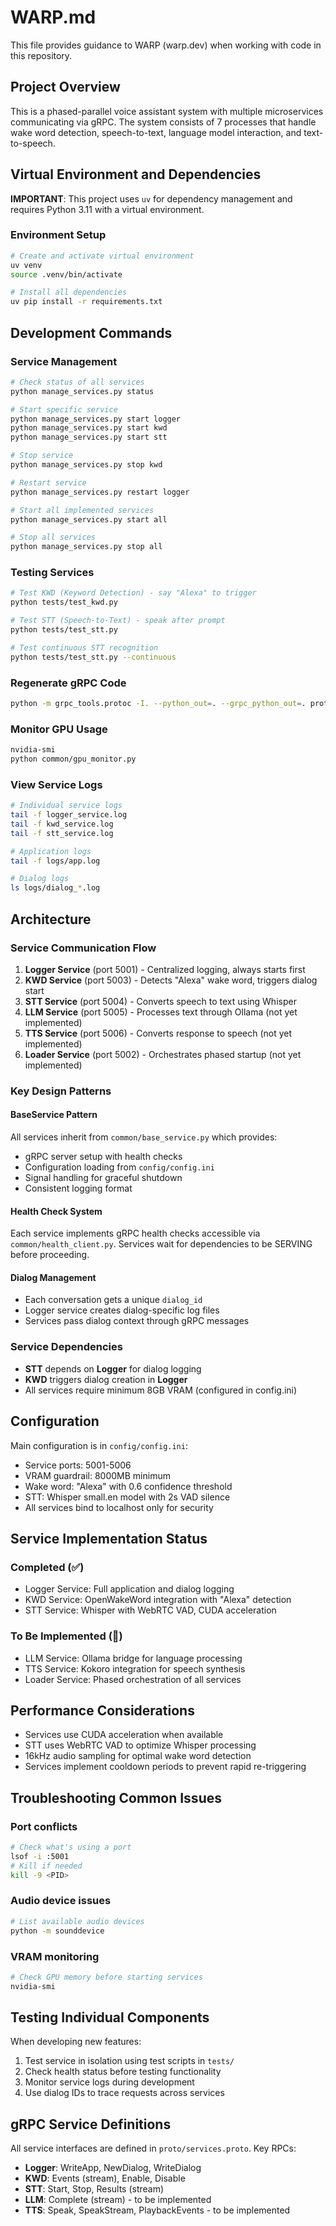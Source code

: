# WARP.md

This file provides guidance to WARP (warp.dev) when working with code in this repository.

## Project Overview

This is a phased-parallel voice assistant system with multiple microservices communicating via gRPC. The system consists of 7 processes that handle wake word detection, speech-to-text, language model interaction, and text-to-speech.

## Virtual Environment and Dependencies

**IMPORTANT**: This project uses `uv` for dependency management and requires Python 3.11 with a virtual environment.

### Environment Setup
```bash
# Create and activate virtual environment
uv venv
source .venv/bin/activate

# Install all dependencies
uv pip install -r requirements.txt
```

## Development Commands

### Service Management
```bash
# Check status of all services
python manage_services.py status

# Start specific service
python manage_services.py start logger
python manage_services.py start kwd
python manage_services.py start stt

# Stop service
python manage_services.py stop kwd

# Restart service
python manage_services.py restart logger

# Start all implemented services
python manage_services.py start all

# Stop all services
python manage_services.py stop all
```

### Testing Services
```bash
# Test KWD (Keyword Detection) - say "Alexa" to trigger
python tests/test_kwd.py

# Test STT (Speech-to-Text) - speak after prompt
python tests/test_stt.py

# Test continuous STT recognition
python tests/test_stt.py --continuous
```

### Regenerate gRPC Code
```bash
python -m grpc_tools.protoc -I. --python_out=. --grpc_python_out=. proto/services.proto
```

### Monitor GPU Usage
```bash
nvidia-smi
python common/gpu_monitor.py
```

### View Service Logs
```bash
# Individual service logs
tail -f logger_service.log
tail -f kwd_service.log
tail -f stt_service.log

# Application logs
tail -f logs/app.log

# Dialog logs
ls logs/dialog_*.log
```

## Architecture

### Service Communication Flow
1. **Logger Service** (port 5001) - Centralized logging, always starts first
2. **KWD Service** (port 5003) - Detects "Alexa" wake word, triggers dialog start
3. **STT Service** (port 5004) - Converts speech to text using Whisper
4. **LLM Service** (port 5005) - Processes text through Ollama (not yet implemented)
5. **TTS Service** (port 5006) - Converts response to speech (not yet implemented)
6. **Loader Service** (port 5002) - Orchestrates phased startup (not yet implemented)

### Key Design Patterns

#### BaseService Pattern
All services inherit from `common/base_service.py` which provides:
- gRPC server setup with health checks
- Configuration loading from `config/config.ini`
- Signal handling for graceful shutdown
- Consistent logging format

#### Health Check System
Each service implements gRPC health checks accessible via `common/health_client.py`. Services wait for dependencies to be SERVING before proceeding.

#### Dialog Management
- Each conversation gets a unique `dialog_id`
- Logger service creates dialog-specific log files
- Services pass dialog context through gRPC messages

### Service Dependencies
- **STT** depends on **Logger** for dialog logging
- **KWD** triggers dialog creation in **Logger**
- All services require minimum 8GB VRAM (configured in config.ini)

## Configuration

Main configuration is in `config/config.ini`:
- Service ports: 5001-5006
- VRAM guardrail: 8000MB minimum
- Wake word: "Alexa" with 0.6 confidence threshold
- STT: Whisper small.en model with 2s VAD silence
- All services bind to localhost only for security

## Service Implementation Status

### Completed (✅)
- Logger Service: Full application and dialog logging
- KWD Service: OpenWakeWord integration with "Alexa" detection
- STT Service: Whisper with WebRTC VAD, CUDA acceleration

### To Be Implemented (🚧)
- LLM Service: Ollama bridge for language processing
- TTS Service: Kokoro integration for speech synthesis
- Loader Service: Phased orchestration of all services

## Performance Considerations
- Services use CUDA acceleration when available
- STT uses WebRTC VAD to optimize Whisper processing
- 16kHz audio sampling for optimal wake word detection
- Services implement cooldown periods to prevent rapid re-triggering

## Troubleshooting Common Issues

### Port conflicts
```bash
# Check what's using a port
lsof -i :5001
# Kill if needed
kill -9 <PID>
```

### Audio device issues
```bash
# List available audio devices
python -m sounddevice
```

### VRAM monitoring
```bash
# Check GPU memory before starting services
nvidia-smi
```

## Testing Individual Components

When developing new features:
1. Test service in isolation using test scripts in `tests/`
2. Check health status before testing functionality
3. Monitor service logs during development
4. Use dialog IDs to trace requests across services

## gRPC Service Definitions

All service interfaces are defined in `proto/services.proto`. Key RPCs:
- **Logger**: WriteApp, NewDialog, WriteDialog
- **KWD**: Events (stream), Enable, Disable  
- **STT**: Start, Stop, Results (stream)
- **LLM**: Complete (stream) - to be implemented
- **TTS**: Speak, SpeakStream, PlaybackEvents - to be implemented
